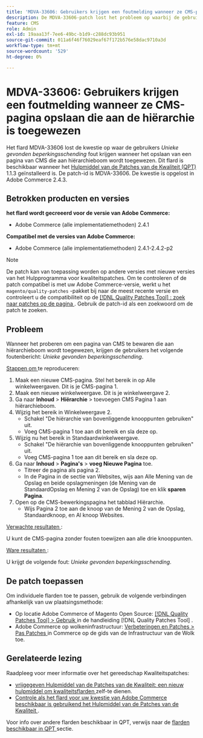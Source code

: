 ```yaml
---
title: 'MDVA-33606: Gebruikers krijgen een foutmelding wanneer ze CMS-pagina opslaan die aan de hiërarchie is toegewezen'
description: De MDVA-33606-patch lost het probleem op waarbij de gebruikers een fout *Unieke schending van de beperking aangetroffen* krijgen bij het opslaan van een CMS-pagina die is toegewezen aan de hiërarchische structuur. Deze patch is beschikbaar wanneer [Quality Patches Tool (QPT)] (https://experienceleague.adobe.com/nl/docs/commerce-operations/tools/quality-patches-tool/quality-patches-tool-to-self-serve-quality-patches) 1.1.3 is geïnstalleerd. De patch-id is MDVA-33606. De kwestie is opgelost in Adobe Commerce 2.4.3.
feature: CMS
role: Admin
exl-id: 19aaa13f-7ee6-49bc-b1d9-c288dc93b951
source-git-commit: 011a6f46f76029eaf67f172b576e58dac9710a3d
workflow-type: tm+mt
source-wordcount: '529'
ht-degree: 0%

---
```


# MDVA-33606: Gebruikers krijgen een foutmelding wanneer ze CMS-pagina opslaan die aan de hiërarchie is toegewezen

Het flard MDVA-33606 lost de kwestie op waar de gebruikers *Unieke gevonden beperkingsschending* fout krijgen wanneer het opslaan van een pagina van CMS die aan hiërarchieboom wordt toegewezen. Dit flard is beschikbaar wanneer het [ Hulpmiddel van de Patches van de Kwaliteit (QPT) ](https://experienceleague.adobe.com/nl/docs/commerce-operations/tools/quality-patches-tool/quality-patches-tool-to-self-serve-quality-patches) 1.1.3 geïnstalleerd is. De patch-id is MDVA-33606. De kwestie is opgelost in Adobe Commerce 2.4.3.

## Betrokken producten en versies

**het flard wordt gecreeerd voor de versie van Adobe Commerce:**

* Adobe Commerce (alle implementatiemethoden) 2.4.1

**Compatibel met de versies van Adobe Commerce:**

* Adobe Commerce (alle implementatiemethoden) 2.4.1-2.4.2-p2

>[!NOTE]
>
>De patch kan van toepassing worden op andere versies met nieuwe versies van het Hulpprogramma voor kwaliteitspatches. Om te controleren of de patch compatibel is met uw Adobe Commerce-versie, werkt u het `magento/quality-patches` -pakket bij naar de meest recente versie en controleert u de compatibiliteit op de [[!DNL Quality Patches Tool] : zoek naar patches op de pagina ](https://experienceleague.adobe.com/nl/docs/commerce-operations/tools/quality-patches-tool/quality-patches-tool-to-self-serve-quality-patches) . Gebruik de patch-id als een zoekwoord om de patch te zoeken.

## Probleem

Wanneer het proberen om een pagina van CMS te bewaren die aan hiërarchieboom wordt toegewezen, krijgen de gebruikers het volgende foutenbericht: *Unieke gevonden beperkingsschending*.

<u> Stappen om </u> te reproduceren:

1. Maak een nieuwe CMS-pagina. Stel het bereik in op Alle winkelweergaven. Dit is je CMS-pagina 1.
1. Maak een nieuwe winkelweergave. Dit is je winkelweergave 2.
1. Ga naar **Inhoud** > **Hiërarchie** > toevoegen CMS Pagina 1 aan hiërarchieboom.
1. Wijzig het bereik in Winkelweergave 2.
   * Schakel &quot;De hiërarchie van bovenliggende knooppunten gebruiken&quot; uit.
   * Voeg CMS-pagina 1 toe aan dit bereik en sla deze op.
1. Wijzig nu het bereik in Standaardwinkelweergave.
   * Schakel &quot;De hiërarchie van bovenliggende knooppunten gebruiken&quot; uit.
   * Voeg CMS-pagina 1 toe aan dit bereik en sla deze op.
1. Ga naar **Inhoud** > **Pagina&#39;s** > **voeg Nieuwe Pagina** toe.
   * Titreer de pagina als pagina 2.
   * In de Pagina in de sectie van Websites, wijs aan Alle Mening van de Opslag en beide opslagmeningen (de Mening van de StandaardOpslag en Mening 2 van de Opslag) toe en klik **sparen Pagina**.
1. Open op de CMS-bewerkingspagina het tabblad Hiërarchie.
   * Wijs Pagina 2 toe aan de knoop van de Mening 2 van de Opslag, Standaardknoop, en Al knoop Websites.

<u> Verwachte resultaten </u>:

U kunt de CMS-pagina zonder fouten toewijzen aan alle drie knooppunten.

<u> Ware resultaten </u>:

U krijgt de volgende fout: *Unieke gevonden beperkingsschending*.

## De patch toepassen

Om individuele flarden toe te passen, gebruik de volgende verbindingen afhankelijk van uw plaatsingsmethode:

* Op locatie Adobe Commerce of Magento Open Source: [[!DNL Quality Patches Tool] > Gebruik ](/help/tools/quality-patches-tool/usage.md) in de handleiding [!DNL Quality Patches Tool] .
* Adobe Commerce op wolkeninfrastructuur: [ Verbeteringen en Patches > Pas Patches ](https://experienceleague.adobe.com/docs/commerce-cloud-service/user-guide/develop/upgrade/apply-patches.html?lang=nl-NL) in Commerce op de gids van de Infrastructuur van de Wolk toe.

## Gerelateerde lezing

Raadpleeg voor meer informatie over het gereedschap Kwaliteitspatches:

* [ vrijgegeven Hulpmiddel van de Patches van de Kwaliteit: een nieuw hulpmiddel om kwaliteitsflarden ](https://experienceleague.adobe.com/nl/docs/commerce-operations/tools/quality-patches-tool/quality-patches-tool-to-self-serve-quality-patches) zelf-te dienen.
* [ Controle als het flard voor uw kwestie van Adobe Commerce beschikbaar is gebruikend het Hulpmiddel van de Patches van de Kwaliteit ](/help/tools/quality-patches-tool/patches-available-in-qpt/check-patch-for-magento-issue-with-magento-quality-patches.md).

Voor info over andere flarden beschikbaar in QPT, verwijs naar de [ flarden beschikbaar in QPT ](https://support.magento.com/hc/en-us/sections/360010506631-Patches-available-in-MQP-tool-) sectie.
